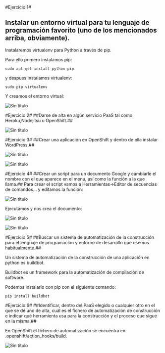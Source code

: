 
#Ejercicio 1#
##  Instalar un entorno virtual para tu lenguaje de programación favorito (uno de los mencionados arriba, obviamente). ##

Instalaremos virtualenv para Python a través de pip.

Para ello primero instalamos pip:

~~~
sudo apt-get install python-pip
~~~

y despues instalamos virtualenv:

~~~
sudo pip virtualenv
~~~

Y creamos el entorno virtual:

![Sin titulo](https://github.com/leocm89/prueba/blob/master/Imagenes/ejercicio1.PNG)


#Ejercicio 2#
##Darse de alta en algún servicio PaaS tal como Heroku,Nodejitsu u OpenShift.##

![Sin titulo](https://github.com/leocm89/prueba/blob/master/Imagenes/ejercicio2.PNG)


#Ejercicio 3#
##Crear una aplicación en OpenShift y dentro de ella instalar WordPress.##

![Sin titulo](https://github.com/leocm89/prueba/blob/master/Imagenes/ejercicio3_1.PNG)


![Sin titulo](https://github.com/leocm89/prueba/blob/master/Imagenes/ejercicio3_2.PNG)


#Ejercicio 4#
##Crear un script para un documento Google y cambiarle el nombre con el que aparece en el menú, así como la función a la que llama.##
Para crear el script vamos a Herramientas->Editor de secuencias de comandos... y editamos la función:

![Sin titulo](https://github.com/JJ/GII-2014/blob/master/ejercicios/LeoCastillo/Imagenes/Tema2/ejercicio4_1.PNG)


Ejecutamos y nos crea el documento:

![Sin titulo](https://github.com/JJ/GII-2014/blob/master/ejercicios/LeoCastillo/Imagenes/Tema2/ejercicio4_2.PNG)

![Sin titulo](https://github.com/JJ/GII-2014/blob/master/ejercicios/LeoCastillo/Imagenes/Tema2/ejercicio4_3.PNG)


#Ejercicio 5#
##Buscar un sistema de automatización de la construcción para el lenguaje de programación y entorno de desarrollo que usemos habitualmente.##

Un sistema de automatización de la construcción de una aplicación en python es buildbot.

Buildbot es un framework para la automatización de compilación de software. 

Podemos instalarlo con pip con el siguiente comando:

~~~
pip install buildbot
~~~


#Ejercicio 6#
##Identificar, dentro del PaaS elegido o cualquier otro en el que se dé uno de alta, cuál es el fichero de automatización de construcción e indicar qué herramienta usa para la construcción y el proceso que sigue en la misma.##

En OpenShift el fichero de automatización se encuentra en .openshift/action_hooks/build.

![Sin titulo](https://github.com/JJ/GII-2014/blob/master/ejercicios/LeoCastillo/Imagenes/Tema2/ejercicio6.PNG)
